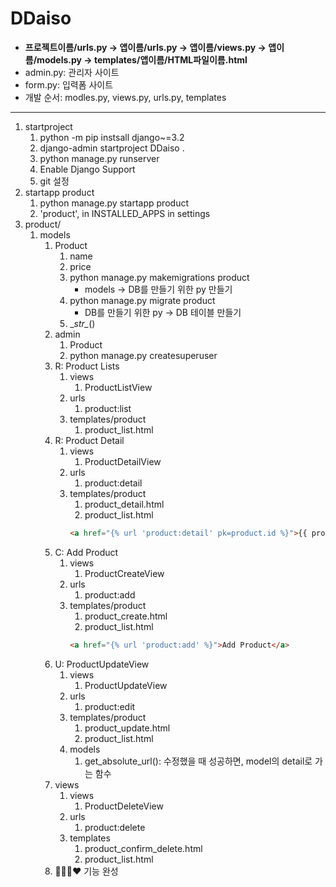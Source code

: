 # DDaiso

- **프로젝트이름/urls.py -> 앱이름/urls.py -> 앱이름/views.py -> 앱이름/models.py -> templates/앱이름/HTML파일이름.html**
- admin.py: 관리자 사이트
- form.py: 입력폼 사이트
- 개발 순서: modles.py, views.py, urls.py, templates

---
1. startproject 
   1. python -m pip instsall django~=3.2
   2. django-admin startproject DDaiso .
   3. python manage.py runserver
   4. Enable Django Support
   5. git 설정
2. startapp product
   1. python manage.py startapp product
   2. 'product', in INSTALLED_APPS in settings
3. product/
   1. models
      1. Product
         1. name
         2. price
         3. python manage.py makemigrations product
            - models -> DB를 만들기 위한 py 만들기
         4. python manage.py migrate product
            - DB를 만들기 위한 py -> DB 테이블 만들기
         5. \__str\__()
      2. admin
         1. Product
         2. python manage.py createsuperuser
      3. R: Product Lists
         1. views
            1. ProductListView
         2. urls
            1. product:list
         3. templates/product
            1. product_list.html
      4. R: Product Detail
         1. views
            1. ProductDetailView
         2. urls
            1. product:detail
         3. templates/product
            1. product_detail.html
            2. product_list.html
            ```html
            <a href="{% url 'product:detail' pk=product.id %}">{{ product.name }}</a>
            ```
      5. C: Add Product
         1. views
            1. ProductCreateView
         2. urls
            1. product:add
         3. templates/product
            1. product_create.html
            2. product_list.html
            ```html
            <a href="{% url 'product:add' %}">Add Product</a>
            ```
      6. U: ProductUpdateView
         1. views
            1. ProductUpdateView
         2. urls
            1. product:edit
         3. templates/product
            1. product_update.html
            2. product_list.html
         4. models
            1. get_absolute_url(): 수정했을 때 성공하면, model의 detail로 가는 함수
      7. views
         1. views
            1. ProductDeleteView
         2. urls
            1. product:delete
         3. templates
            1. product_confirm_delete.html
            2. product_list.html
      8. 🎉🎂🌹❤ 기능 완성